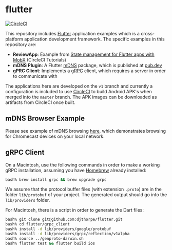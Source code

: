 # flutter

[![CircleCI](https://circleci.com/gh/djthorpe/flutter/tree/master.svg?style=svg)](https://circleci.com/gh/djthorpe/flutter/tree/master)


This repository includes [Flutter](https://flutter.dev/) application examples which is a cross-platform application development framework. The specific examples in this repository are:

* __ReviewApp__: Example from [State management for Flutter apps with MobX](https://circleci.com/blog/state-management-for-flutter-apps-with-mobx/) (CircleCI Tutorials)
* __mDNS Plugin__: A Flutter [mDNS](https://en.wikipedia.org/wiki/Multicast_DNS) package, which is published at
[pub.dev](https://pub.dev/packages/mdns_plugin) 
* __gPRC Client__: Implements a [gRPC](https://github.com/grpc/grpc-dart) client, which requires a server in order to communicate with

The applications here are developed on the `v1` branch and currently a configuration is included to use [CircleCI](https://circleci.com/) to build Android APK's when merged into the `master` branch. The APK images can be downloaded as artifacts from CircleCI once built.

## mDNS Browser Example

Please see example of mDNS browsing [here](https://github.com/djthorpe/flutter/tree/master/mdns_plugin/example), which demonstrates browsing for Chromecast devices on your local network.

## gRPC Client

On a Macintosh, use the following commands in order to make a working gRPC installation, assuming you have [Homebrew](https://brew.sh/) already installed:

```bash
bash% brew install grpc && brew upgrade grpc
```

We assume that the protocol buffer files (with extension `.proto`) are in the folder `lib/protobuf` of your project. The generated output should go into the `lib/providers` folder.

For Macintosh, there is a script in order to generate the Dart files:

```bash
bash% git clone git@github.com:djthorpe/flutter.git
bash% cd flutter/grpc_client
bash% install -d lib/providers/google/protobuf
bash% install -d lib/providers/grpc/reflection/v1alpha
bash% source ../genproto-darwin.sh
bash% flutter test && flutter build ios
```





